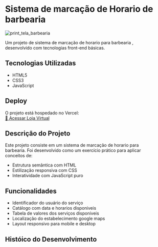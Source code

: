 
# Sistema de marcação de Horario de barbearia

![print_tela_barbearia](https://github.com/user-attachments/assets/21461745-05d8-4740-a7e9-781d3b31aa4d)




Um projeto de sistema de  marcação de horario para barbearia , desenvolvido com tecnologias front-end básicas.

##  Tecnologias Utilizadas

- HTML5
- CSS3
- JavaScript 

##  Deploy

O projeto está hospedado no Vercel:  
[🔗 Acessar Loja Virtual](https://trabalho-dev-softw-nuvem-unifor.vercel.app/) <!-- Substitua pelo seu link real -->

##  Descrição do Projeto

Este projeto consiste em um sistema de marcação de horario para barbearia. Foi desenvolvido como um exercício prático para aplicar conceitos de:

- Estrutura semântica com HTML
- Estilização responsiva com CSS
- Interatividade com JavaScript puro

##  Funcionalidades

- Identificador do usuário do serviço 
- Catálogo com data e horarios disponiveis
- Tabela de valores dos serviços disponiveis   
- Localização do estabelecimento google maps
- Layout responsivo para mobile e desktop

## Históico do Desenvolvimento


